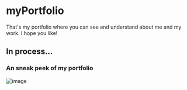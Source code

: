 # myPortfolio
That's my portfolio where you can see and understand about me and my work. I hope you like!

## In process...

### An sneak peek of my portfolio
![image](https://user-images.githubusercontent.com/52906139/184247963-09366851-a7e1-4ba8-8b84-721da1d48162.png)

